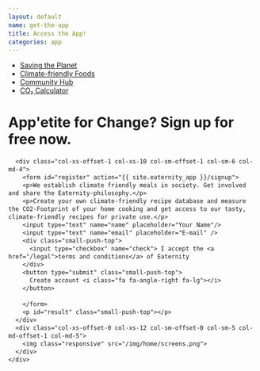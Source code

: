 ```yaml
---
layout: default
name: get-the-app
title: Access the App!
categories: app
---
```

<style>
#main-nav-3 {
  border-bottom: 2px solid #46cc00;
}
</style>

<div class="wrapper">

  <div class="container hidden-xs">
    <div class="row">
      <div class="col-xs-12 text-center">
        <ul class="subNavigation">
          <a href="/foodprint/"><li>Saving the Planet</li></a>
  				<a href="/meals"><li>Climate-friendly Foods</li></a>
  				<!-- <a href="/meals/restaurants"><li>Eaternity-Restaurants</li></a> -->
  				<a href="/meals/hub"><li>Community Hub</li></a>
  				<a href="/app/get-the-app"><li class="current">CO₂ Calculator</li></a>
        </ul>
      </div>
    </div>
  </div>

  <div class="container">
    <div class="row push-top small-push-bottom">
      <div class="col-xs-offset-1 col-xs-11 col-sm-offset-1 col-sm-8 col-md-offset-1 col-md-5">
          <h1>App'etite for Change? Sign up for free now.</h1>
      </div>
    </div>
    <div class="row small-push-top small-push-bottom">

      <div class="col-xs-offset-1 col-xs-10 col-sm-offset-1 col-sm-6 col-md-4">
    	<form id="register" action="{{ site.eaternity_app }}/signup">
        <p>We establish climate friendly meals in society. Get involved and share the Eaternity-philosophy.</p>
        <p>Create your own climate-friendly recipe database and measure the CO2-Footprint of your home cooking and get access to our tasty, climate-friendly recipes for private use.</p>
        <input type="text" name="name" placeholder="Your Name"/>
        <input type="text" name="email" placeholder="E-mail" />
        <div class="small-push-top">
          <input type="checkbox" name="check"> I accept the <a href="/legal">terms and conditions</a> of Eaternity
        </div>
        <button type="submit" class="small-push-top">
          Create account <i class="fa fa-angle-right fa-lg"></i>
        </button>

    	</form>
    	<p id="result" class="small-push-top"></p>
      </div>
      <div class="col-xs-offset-0 col-xs-12 col-sm-offset-0 col-sm-5 col-md-offset-1 col-md-5">
        <img class="responsive" src="/img/home/screens.png">
      </div>
    </div>

  </div>
</div>

<div id="footer" class="sticky"></div>

<script src="https://ajax.googleapis.com/ajax/libs/jquery/1.11.3/jquery.min.js"></script>

<script src="/js/jquery.magnific-popup.min.js"></script>

<!-- script src="/js/bootstrap.min.js"></script -->

<!-- script src="/js/icheck.min.js"></script -->

<script src="/js/script.js"></script>
